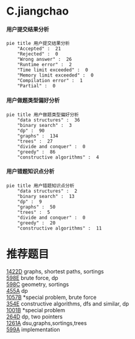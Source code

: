 # C.jiangchao

<!-- tabs:start -->



#### **用户提交结果分析**

```mermaid
pie title 用户提交结果分析
    "Accepted" :  21
    "Rejected" :  0
    "Wrong answer" :  26
    "Runtime error" :  2
    "Time limit exceeded" :  0
    "Memory limit exceeded" :  0
    "Compilation error" :  1
    "Partial" :  0
```

#### **用户做题类型偏好分析**

```mermaid
pie title 用户做题类型偏好分析
    "data structures" :  36
    "binary search" :  3
    "dp" :  90
    "graphs" :  134
    "trees" :  27
    "divide and conquer" :  0
    "greedy" :  86
    "constructive algorithms" :  4
```
#### **用户错题知识点分析**

```mermaid
pie title 用户错题知识点分析
    "data structures" :  2
    "binary search" :  13
    "dp" :  9
    "graphs" :  50
    "trees" :  5
    "divide and conquer" :  0
    "greedy" :  20
    "constructive algorithms" :  11
```



<!-- tabs:end -->
# 推荐题目
[1422D](https://codeforces.com/contest/1422/problem/D)		graphs,
                        shortest paths,
                        sortings		  
[598E](https://codeforces.com/contest/598/problem/E)		brute force,
                        dp		  
[598C](https://codeforces.com/contest/598/problem/C)		geometry,
                        sortings		  
[455A](https://codeforces.com/contest/455/problem/A)		dp		  
[1057B](https://codeforces.com/contest/1057/problem/B)		*special problem,
                        brute force		  
[354E](https://codeforces.com/contest/354/problem/E)		constructive algorithms,
                        dfs and similar,
                        dp		  
[1001B](https://codeforces.com/contest/1001/problem/B)		*special problem		  
[264D](https://codeforces.com/contest/264/problem/D)		dp,
                        two pointers		  
[1261A](https://codeforces.com/contest/1261/problem/A)		dsu,graphs,sortings,trees		  
[599A](https://codeforces.com/contest/599/problem/A)		implementation		  
